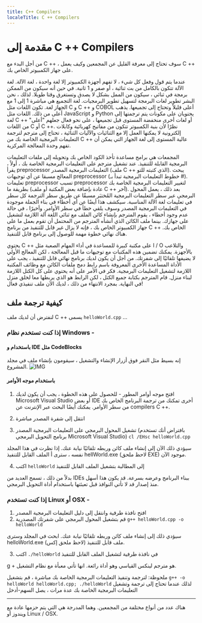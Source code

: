 ```yaml
---
title: C++ Compilers
localeTitle: C ++ Compilers
---
```

# مقدمة إلى C ++ Compilers

من أجل البدء مع C ++ ، سوف تحتاج إلى معرفة القليل عن المجمعين وكيف يعمل C ++ على جهاز الكمبيوتر الخاص بك.

عندما يتم قول وفعل كل شيء ، لا تفهم أجهزة الكمبيوتر إلا لغة واحدة ، لغة الآلة. لغة الآلة تتكون بالكامل من بت ثنائية ، أو صفر و 1 ثانية. في حين أنه سيكون من الممكن برمجة في ثنائي ، سيكون من الممل بشكل لا يصدق وتستغرق وقتا طويلا. لذلك ، نحن البشر تطوير لغات البرمجة لتسهيل تطوير البرمجيات. لغة التجميع هي مباشرة 1 إلى 1 مع الجهاز لغة. تكون اللغات مثل C و C ++ و COBOL أعلى قليلاً وتحتاج إلى تجميعها. يذهب أعلى من ذلك. اللغات مثل JavaScript و Python يحتويان على مكونات يتم ترجمتها إلى لغة C ++ أو لغات أخرى منخفضة المستوى قبل تجميعها ، على نحو فعال جعلهم "أعلى" من اللغات C أو C ++. نظرًا لأن بنية الكمبيوتر تتكون من مفاتيح كهربائية وكابلات إلكترونية لا يمكنها العمل إلا مع الثنائيات والآليات الثنائية ، تحتاج إلى مترجم لترجمة التعليمات البرمجية الخاصة بك من C ++ عالية المستوى إلى لغة الجهاز التي يمكن أن تفهم وحدة المعالجة المركزية.

المجمعات هي برامج مساعدة تأخذ الكود الخاص بك وتحويله إلى ملفات التعليمات البرمجية القابلة للتنفيذ. عند تشغيل مترجم على التعليمات البرمجية الخاصة بك ، أولاً ، يقرأ preprocessor التعليمات البرمجية المصدر (ملف C ++ الذي كتبته للتو). يبحث المعالج مسبقا عن أي توجيهات preprocessor (خطوط التعليمات البرمجية تبدأ بـ #). تعليمات preprocessor تسبب preprocessor لتغيير التعليمات البرمجية الخاصة بك بطريقة ما (عادة بإضافة بعض المكتبة أو ملف C ++ آخر). بعد ذلك ، يعمل المحول البرمجي عبر سطر التعليمات البرمجية المُختبَر مسبقًا عن طريق سطر الترجمة كل سطر في تعليمات لغة الآلة المناسبة. سيكشف هذا أيضًا عن أي أخطاء في بناء الجملة موجودة في التعليمات البرمجية المصدر وسوف يلقي خطأ في سطر الأوامر. وأخيرًا ، في حالة عدم وجود أخطاء ، يقوم المترجم بإنشاء كائن الملف مع ثنائي اللغة آلة اللازمة لتشغيل على جهازك. بينما ملف الكائن الذي أنشأه المترجم من المحتمل أن تقوم بعمل ما على جهاز الكمبيوتر الخاص بك ، فإنه لا يزال غير قابل للتنفيذ من برنامج C ++ الخاص بك. هناك نهائي خطوة مهمة للوصول إلى برنامج قابل للتنفيذ.

يحتوي C ++ على مكتبة كبيرة للمساعدة في أداء المهام الصعبة مثل I / O والتلاعب بالأجهزة. يمكنك تضمين هذه المكتبات مع توجيهات ما قبل المعالجة ، لكن المعالج الأولي لا يضيفها تلقائيًا إلى شفرتك. من أجل أن يكون لديك برنامج نهائي قابل للتنفيذ ، يجب على الأداة المساعدة الأخرى المعروفة باسم رابط دمج ملفات الكائن مع وظائف المكتبة اللازمة لتشغيل التعليمات البرمجية. فكر في الأمر على أنه يحتوي على كل الكتل اللازمة لبناء منزل. قام المترجم بكتابة جميع الكتل ، لكن الرابط هو الذي يربطها معا لخلق منزل في النهاية. بمجرد الانتهاء من ذلك ، لديك الآن ملف تنفيذي فعال!

## كيفية ترجمة ملف

لنفترض أن لديك ملف C ++ يسمى `helloWorld.cpp` ...

### إذا كنت تستخدم نظام Windows -

#### باستخدام و IDE مثل CodeBlocks

إنه بسيط مثل النقر فوق أزرار الإنشاء والتشغيل ، سيقومون بإنشاء ملف في مجلد المشروع. ![IMG](https://i.imgur.com/FwZuFGy.png)

#### باستخدام موجه الأوامر

1.  افتح موجه أوامر المطور - للحصول على هذه الخطوة ، يجب أن يكون لديك Microsoft Visual Studio أو بعض IDE أخرى تمكنك من ترجمة البرنامج الخاص بك من سطر الأوامر. يمكنك أيضًا البحث عبر الإنترنت عن compilers C ++.
    
2.  انتقل إلى شفرة المصدر مباشرة
    
3.  تشغيل المحول البرمجي على التعليمات البرمجية المصدر (بافتراض أنك تستخدم برنامج التحويل البرمجي Microsoft Visual Studio) `cl /EHsc helloWorld.cpp`
    

سيؤدي ذلك الآن إلى إنشاء ملف كائن وربطه تلقائيًا نيابة عنك. إذا نظرت في هذا المجلد نفسه ، سترى أ الملف القابل للتنفيذ hellWorld.exe (لاحظ ملحق EXE) موجود الآن.

4.  اكتب `helloWorld` إلى المطالبة بتشغيل الملف القابل للتنفيذ

بدلاً من ذلك ، تسمح العديد من IDEs ببناء البرنامج وعرضه بسرعة. قد يكون هذا أسهل منذ إصدار قد لا تأتي النوافذ قبل تعبئتها باستخدام أداة التحويل البرمجي.

### إذا كنت تستخدم Linux أو OSX -

1.  افتح نافذة طرفية وانتقل إلى دليل التعليمات البرمجية المصدر
2.  قم بتشغيل المحول البرمجي على شفرتك المصدرية `g++ helloWorld.cpp -o helloWorld`

سيؤدي ذلك إلى إنشاء ملف كائن وربطه تلقائيًا نيابة عنك. ابحث في المجلد وسترى helloWorld.exe ملف قابل للتنفيذ (لاحظ ملحق إكس).

3.  اكتب `./helloWorld` في نافذة طرفية لتشغيل الملف القابل للتنفيذ

g + هو مترجم لينكس القياسي وهو أداة رائعة. انها تأتي معبأة مع نظام التشغيل.

ملحوظة: لترجمة وتنفيذ التعليمات البرمجية الخاصة بك مباشرة ، قم بتشغيل `g++ -o helloWorld helloWorld.cpp; ./helloWorld` لذلك عندما تحتاج إلى ترجمة وتشغيل التعليمات البرمجية الخاصة بك عدة مرات ، يصل السهم-أدخل

* * *

هناك عدد من أنواع مختلفة من المجمعين. وهما المدرجة هي التي يتم حزمها عادة مع ويندوز أو Linux / OSX.